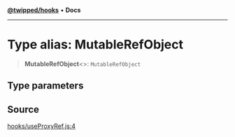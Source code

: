 [**@twipped/hooks**](../../README.md) • **Docs**

***

# Type alias: MutableRefObject

> **MutableRefObject**\<\>: `MutableRefObject`

## Type parameters

## Source

[hooks/useProxyRef.js:4](https://github.com/Twipped/hooks/blob/main/hooks/useProxyRef.js#L4)

